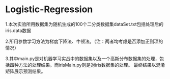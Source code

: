 # Logistic-Regression

1.本次实验所用数据集为随机生成的100个二分类数据集dataSet.txt包括处理后的iris.data数据

2.所用参数学习方法为梯度下降法、牛顿法。（注：两者均考虑是否添加正则项的情况）

3.其中main.py是对机器学习实战中的数据集以及一个高斯分布数据集的处理，包括四种方法的处理结果。而irisMain.py则是对iris数据集的处理。
  最终结果以混淆矩阵展示预测结果。
